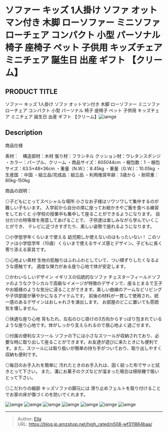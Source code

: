 # ソファー キッズ 1人掛け ソファ オットマン付き 木脚 ローソファー ミニソファ ローチェア コンパクト 小型 パーソナル 椅子 座椅子 ペット 子供用 キッズチェア ミニチェア 誕生日 出産 ギフト 【クリーム】


## PRODUCT TITLE 

ソファー キッズ 1人掛け ソファ オットマン付き 木脚 ローソファー ミニソファ ローチェア コンパクト 小型 パーソナル 椅子 座椅子 ペット 子供用 キッズチェア ミニチェア 誕生日 出産 ギフト 【クリーム】![iamge](https://b2bfiles1.gigab2b.cn/image/wkseller/304/20230925_3c45225360f7ff1523ac9d824163dca6.jpg)

## Description

商品仕様

素材：　構造部材：木材
張り材：フランネル
クッション材：ウレタンスポンジ　
・カラー：パープル、クリーム
・商品サイズ：60*50*44cm
・梱包数：1
・梱包サイズ：63.5×48×36cm
・重量（N.W.）：8.45kg
・重量（G.W.）：10.05kg
・生産国 ：中国
・組立品/完成品：組立品
・利用推奨年齢：3歳から
・耐荷重：80kg-150kg




商品の説明：

◎子どもにとってスペシャルな場所
小さなお子様はソワソワして集中するのが難しい子もいます。
入学前から自分の席に座ってお絵かきやご飯を食べる線習をしておくと
小学校の授業中も集中して座ることができるようになります。
自分だけの特等席を用意してあげることで、
子供達は楽しみながら学んでいくことができ、
テレビに近づきすぎたり、美しい姿勢で座れるようになります。

◎小学低学年くらいまで使える
幼児期しか使えないのはもったいない！
このソファは小学低学年（10歳）くらいまで使えるサイズ感とデザイン。子どもに長く寄り添える家具です。

◎心地よい素材
生地の肌触りはふわふわとしていて、つい頬ずりしたくなるような感触です。
適度な弾力がある座り心地で体が安定します。

◎かわいらしいデザイン
イギリスの伝統的なソファ
チェスターフィールドソファのようなクラシカルで高級なイメージが特徴のデザインで、座るとまるで王子やお姫様のような気分に浸ることができます。美しい曲線のアームなどリビングや子供部屋が華やかになるアイテムです。
前後の材料が一貫して使用され、統一感のあるデザインはおしゃれさを演出します。
お部屋のどこに置いても雰囲気を壊しません。

◎快適な座り心地
背もたれ、左右のひじ掛けの3方向からすっぼり包まれているような座り心地です。体がしっかり支えられるので居心地よく過ごせます。

◎付属の便利なスツール
ソファの下には小さなスツールが収納されており、必要な時に取り出して座ることができます。お友達が遊びに来たときにも便利です。また、スツールには取り扱いが簡単の持ち手がついており、取り出しやすく収納も便利です。

◎每日のお手入れを簡単に
汚れたときのお手入れは、固く絞った布でサッと拭きとって下さい。
また、溝にお菓子のクズなどが溜まった場合は掃除機で吸いとって下さい。

◎こだわりの細部
キッズソファの脚元には
滑り止めフェルトを取り付けることでお家の床が傷づくのを防いでくれます。









![iamge](https://b2bfiles1.gigab2b.cn/image/wkseller/304/20230925_570ac95f4facb71c3a53685e058580e5.jpg)
![iamge](https://b2bfiles1.gigab2b.cn/image/wkseller/304/20230925_9b15c8f61e328e354619c143a1ce6dc8.jpg)
![iamge](https://b2bfiles1.gigab2b.cn/image/wkseller/304/20230925_b7fbbdee948b46d47865c6bf0eb9872a.jpg)
![iamge](https://b2bfiles1.gigab2b.cn/image/wkseller/304/20230925_aa2d15c2b735fa0c0795bb1e0c3909b9.jpg)
![iamge](https://b2bfiles1.gigab2b.cn/image/wkseller/304/20230925_92264ea2455a058dca95a93bdd3e8489.jpg)
![iamge](https://b2bfiles1.gigab2b.cn/image/wkseller/304/20230925_e0c7dda8aa42147e05dea0bb6038e6c3.jpg)
![iamge](https://b2bfiles1.gigab2b.cn/image/wkseller/304/20230925_9a24c54561982935a2431121868cfee6.jpg)


---

> Author: [Ella](https://blog.jp.amzshop.net/)  
> URL: https://blog.jp.amzshop.net/high_rated/n508-wf311864baa/  

